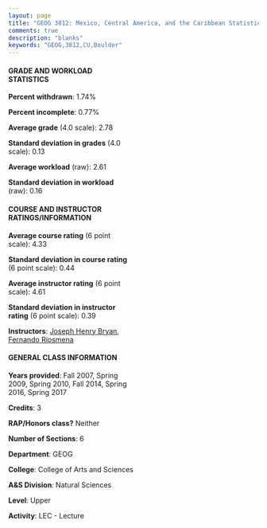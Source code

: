 ```yaml
---
layout: page
title: "GEOG 3812: Mexico, Central America, and the Caribbean Statistics"
comments: true
description: "blanks"
keywords: "GEOG,3812,CU,Boulder"
---
```

<head>
<script src="https://ajax.googleapis.com/ajax/libs/jquery/2.1.3/jquery.min.js"></script>
<script src="https://dl.dropboxusercontent.com/s/pc42nxpaw1ea4o9/highcharts.js?dl=0"></script>
<!-- <script src="../assets/js/highcharts.js"></script> -->
<style type="text/css">@font-face {
	font-family: "Bebas Neue";
	src: url(https://www.filehosting.org/file/details/544349/BebasNeue Regular.otf) format("opentype");
	}
	h1.Bebas { 
		font-family: "Bebas Neue", Verdana, Tahoma;
	}
</style>
</head>
<body>
	<div id="container" style="float: right; width: 45%; height: 88%; margin-left: 2.5%; margin-right: 2.5%;"></div>
	<script language="JavaScript">
		$(document).ready(function() {
		var chart = {type: 'column'};
		var title = {text: 'Grade Distribution'};
		var xAxis = {categories: ['A','B','C','D','F'],crosshair: true};
		var yAxis = {min: 0,title: {text: 'Percentage'}};
		var tooltip = {headerFormat: '<center><b><span style="font-size:20px">{point.key}</span></b></center>',
		               pointFormat: '<td style="padding:0"><b>{point.y:.1f}%</b></td>',
		               footerFormat: '</table>',shared: true,useHTML: true};
		var plotOptions = {column: {pointPadding: 0.0,borderWidth: 0}};  
		var credits = {enabled: false};var series= [{name: 'Percent',data: [25.83,39.84,26.29,6.1,1.94,]}];
		var json = {};
		json.chart = chart;
		json.title = title;
		json.tooltip = tooltip;
		json.xAxis = xAxis;
		json.yAxis = yAxis;  
		json.series = series;
		json.plotOptions = plotOptions;  
		json.credits = credits;
		$('#container').highcharts(json);
	});
	</script>
</body>
			   
#### GRADE AND WORKLOAD STATISTICS

**Percent withdrawn**: 1.74%

**Percent incomplete**: 0.77%

**Average grade** (4.0 scale): 2.78

**Standard deviation in grades** (4.0 scale): 0.13

**Average workload** (raw): 2.61

**Standard deviation in workload** (raw): 0.16

#### COURSE AND INSTRUCTOR RATINGS/INFORMATION

**Average course rating** (6 point scale): 4.33

**Standard deviation in course rating** (6 point scale): 0.44

**Average instructor rating** (6 point scale): 4.61

**Standard deviation in instructor rating** (6 point scale): 0.39

**Instructors**: <a href='../../instructors/Joseph_Henry_Bryan'>Joseph Henry Bryan</a>, <a href='../../instructors/Fernando_Riosmena'>Fernando Riosmena</a>

#### GENERAL CLASS INFORMATION

**Years provided**: Fall 2007, Spring 2009, Spring 2010, Fall 2014, Spring 2016, Spring 2017

**Credits**: 3

**RAP/Honors class?** Neither

**Number of Sections**: 6

**Department**: GEOG

**College**: College of Arts and Sciences

**A&S Division**: Natural Sciences

**Level**: Upper

**Activity**: LEC - Lecture
